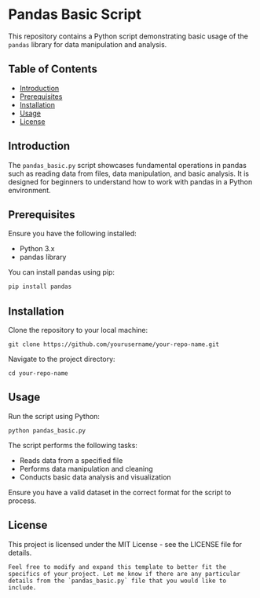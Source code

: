# Pandas Basic Script

This repository contains a Python script demonstrating basic usage of the `pandas` library for data manipulation and analysis.

## Table of Contents

- [Introduction](#introduction)
- [Prerequisites](#prerequisites)
- [Installation](#installation)
- [Usage](#usage)
- [License](#license)

## Introduction

The `pandas_basic.py` script showcases fundamental operations in pandas such as reading data from files, data manipulation, and basic analysis. It is designed for beginners to understand how to work with pandas in a Python environment.

## Prerequisites

Ensure you have the following installed:
- Python 3.x
- pandas library

You can install pandas using pip:
```sh
pip install pandas
```
## Installation
Clone the repository to your local machine:

```
git clone https://github.com/yourusername/your-repo-name.git
```
Navigate to the project directory:
```
cd your-repo-name
```

## Usage
Run the script using Python:
```
python pandas_basic.py
```

The script performs the following tasks:

* Reads data from a specified file
* Performs data manipulation and cleaning
* Conducts basic data analysis and visualization <br>

Ensure you have a valid dataset in the correct format for the script to process.

## License
This project is licensed under the MIT License - see the LICENSE file for details.
```
Feel free to modify and expand this template to better fit the specifics of your project. Let me know if there are any particular details from the `pandas_basic.py` file that you would like to include.
```

